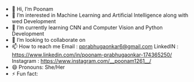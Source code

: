 - 👋 Hi, I’m Poonam 
- 👀 I’m interested in Machine Learning and Artificial Intelligence along with wed Development
- 🌱 I’m currently learning CNN and Computer Vision and Python Development
- 💞️ I’m looking to collaborate on 
- 📫 How to reach me 
    Email : pprabhugaonkar6@gmail.com
    LinkedIN : https://www.linkedin.com/in/poonam-prabhugaonkar-174365250/
    Instagram : https://www.instagram.com/__poonam1261__/
- 😄 Pronouns: She/Her
- ⚡ Fun fact: 

<!---
poonam1261/poonam1261 is a ✨ special ✨ repository because its `README.md` (this file) appears on your GitHub profile.
You can click the Preview link to take a look at your changes.
--->

